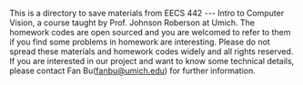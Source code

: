 This is a directory to save materials from EECS 442 --- Intro to Computer Vision, a course taught by Prof. Johnson Roberson at Umich. The homework codes are open sourced and you are welcomed to refer to them if you find some problems in homework are interesting. Please do not spread these materials and homework codes widely and all rights reserved. If you are interested in our project and want to know some technical details, please contact Fan Bu(fanbu@umich.edu) for further information.
